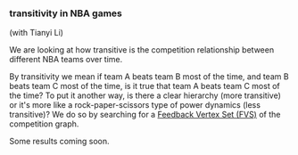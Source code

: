 ### transitivity in NBA games 
(with Tianyi Li)

We are looking at how transitive is the competition relationship between different NBA teams over time. 

By transitivity we mean if team A beats team B most of the time, and team B beats team C most of the time, is it true that team A beats team C most of the time? To put it another way, is there a clear hierarchy (more transitive) or it's more like a rock-paper-scissors type of power dynamics (less transitive)? We do so by searching for a [Feedback Vertex Set (FVS)](https://en.wikipedia.org/wiki/Feedback_vertex_set) of the competition graph. 

Some results coming soon.

